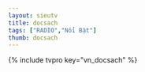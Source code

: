 ```yaml
---
layout: sieutv
title: docsach
tags: ["RADIO","Nổi Bật"]
thumb: docsach
---
```

{% include tvpro key="vn_docsach" %}
